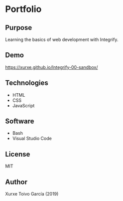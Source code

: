 # Portfolio

## Purpose
Learning the basics of web development with Integrify.

## Demo
https://xurxe.github.io/Integrify-00-sandbox/

## Technologies
- HTML
- CSS
- JavaScript

## Software
- Bash
- Visual Studio Code

## License
MIT

## Author
Xurxe Toivo García (2019)